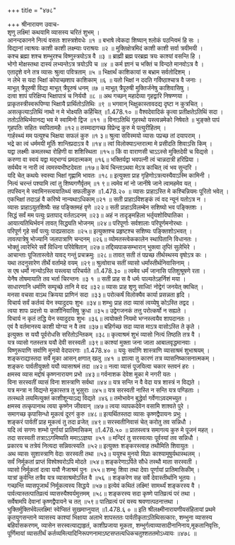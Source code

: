 +++
title = "४७८"

+++
श्रीनारायण उवाच-  
शृणु लक्ष्मि! कथयामि व्यासस्य चरितं शुभम् ।  
आनन्दकानने नित्यं वसतः शास्त्रशेवधेः ॥१ ॥
बभाषे त्वेकदा शिष्यान् श्लोकं पठन्त्विमं हि सः ।  
विद्यानां त्वाश्रयः काशी काशी लक्ष्म्याः पराश्रयः ॥२ ॥
मुक्तिक्षेत्रमिदं काशी काशी सर्वा त्रयीमयी ।  
कश्च ब्रह्मा शश्च शम्भुरश्च विष्णुस्त्रयोऽत्र वै ॥३ ॥
ब्राह्मी ब्रह्म परब्रह्म त्रयः काश्यां वसन्ति हि ।  
भोगो मोक्षस्तथा दास्यं लभ्यन्तेऽत्र त्रयोऽपि च ॥४ ॥
कर्म ज्ञानं च भक्तिं च विन्दते मानवोऽत्र वै ।  
एतादृशे वने तत्र व्यासः श्रुत्वा पवित्रताम् ॥५ ॥
भिक्षार्थं काशिकायां स बभ्राम सर्वतोदिशम् ।  
न लेभे स यदा भिक्षां कोपाच्छशाप काशिकाम् ॥६ ॥
यतो भिक्षां न ददति गर्विष्ठाश्चात्र वै जनाः ।  
माभूत् त्रैपूरुषी विद्या माभूत् त्रैपूरुषं धनम् ॥७ ॥
माभूत् त्रैपूरुषी मुक्तिर्जनेषु काशिवासिषु ।  
दत्वा शापं परिक्षिप्य भिक्षापात्रं च निर्ययौ ॥८ ॥
अथ गच्छन् महादेव्या गृहद्वारि निषण्णया ।  
प्राकृतस्त्रीस्वरूपिण्या भिक्षायै प्रार्थितोऽतिथिः ॥९ ॥
भगवान् भिक्षुकास्तावदद्य दृष्टा न कुत्रचित् ।  
असत्कृत्याऽतिथिं नाथो न मे भोक्ष्यति कर्हिचित् ॥1.478.१० ॥
वैश्वदेवादिकं कृत्वा प्रतीक्षतेऽतिथिं सदा ।  
ततोऽतिथिर्भवानद्य भव मे स्वामिनो द्विज ॥११ ॥
विनाऽतिथिं गृहस्थो यस्त्वन्नमेको निषेवते ॥
भुङ्क्ते पापं गृहपतिः सहितः स्वपितामहैः ॥१२॥
तस्मादागच्छ विप्रेन्द्र कुरु मे पत्युरीहितम् ।  
गार्हस्थ्यं मम पत्युश्च भिक्षया सफलं कुरु ॥१ ३॥
श्रुत्वा सविस्मयो व्यासः पप्रच्छ तां दयापराम् ।  
भद्रे का त्वं धर्ममयी मूर्तिः शान्तिप्रदाऽत्र वै ॥१४॥
त्वां विलोक्याऽन्तरात्मा मे प्रसीदति शिवाऽसि किम् ।  
यद्वा लक्ष्मीः कमलस्था रोहिणी वा शशिस्थिता ॥१५॥
किं वा वाराणसी चाऽऽस्से मुक्तिदेवी च विद्यसे ।  
करुणा वा स्वयं यद्वा मद्भाग्यं प्रमदात्मकम् ॥१६॥
भक्तिर्यद्वा भवपत्नी त्वं चान्नदात्री हरिप्रिया ।  
सर्वथैव न नारी त्वं त्वमस्यभीष्टदेवता ॥१७॥
केयं चिन्ताऽथवा मेऽत्र काचित् त्वं भव सुन्दरि ।  
यदि चेत् कथयेः स्वस्या भिक्षां गृह्णामि भावतः ॥१८॥
इत्युक्ता प्राह गृहिणोऽत्रत्यस्यैवाऽस्मि कामिनी ।  
नित्यं चरन्तं पश्यामि त्वां तु शिष्यगणैर्वृतम् ॥१ ९॥
त्वमेव मां नो जानीषे जाने त्वामहमेव यत् ।  
तपस्विन् मे स्वामिनस्त्वयातिथ्यं सफलीकुरु ॥1.478.२० ॥
व्यासः प्राहाऽस्ति मे कश्चिन्नियमः पूरितो भवेत् ।  
एकभिक्षां तदाऽहं वै करिष्ये नान्यथाऽधिकाम्॥२१ ॥
सती प्राहाऽविशङ्कं त्वं वद न्यूनं यतोऽत्र न ।  
व्यासः प्राहाऽयुतशिष्यैः सह पङ्क्तिमहं वृणे ॥२२॥
सती प्राहाऽविलम्बेन सशिष्यो भव पङ्क्तिशः ।  
सिद्धं सर्वं मम पत्युः प्रतापाद् वर्ततऽदनम् ॥२३॥
अहं न तादृङ्महिला भर्तृयशोविघातिका ।  
आयात्यतिथिर्भवनं तावत् सिद्ध्यति भोजनम् ॥२४॥
परिपूर्णाः सर्वशालाः परिपूर्णमनोरथाः ।  
परिपूर्ण गृहे सर्वं पत्युः पादप्रसादतः ॥२५॥
इत्युक्तश्च प्रहृष्टश्च सशिष्यः पङ्क्तिशोऽभवत् ।  
तावत्पात्रेषु भोज्यानि जलपात्राणि चन्दनम् ॥२६॥
व्योमतस्त्वेककालेन स्थापितानि विधानतः ।  
भोक्तुं त्वारेभिरे सर्वे विधिना परिवेषितान् ॥२७॥
तद्दिव्यपाकसम्भारान् भुक्त्वा तृप्तिं सुलेभिरे ।  
आचान्ताः पूजितास्त्वेते यावद् गन्तुं प्रचक्रमुः ॥२८॥
तावत् सती तं पप्रच्छ तीर्थस्थस्य वृषोऽत्र कः ।  
यथा तदनुसारेण तीर्थे वर्तामहे वयम् ॥२९॥
श्रुत्वोवाच सतीं व्यासो धर्मांस्तीर्थनिवासिनाम् ।  
स एष धर्मो नान्योऽस्ति यस्त्वया परिचर्यते ॥1.478.३० ॥
त्वमेव धर्मं जानासि पतिशुश्रूषणे रता ।  
येनैष तोषमायाति तव भर्ता चिरन्तनः ॥३ १ ॥
सती प्राह स वै धर्मः पाल्यतेऽहर्निशं मया ।  
साधारणानि धर्माणि सम्पृच्छे तानि मे वद ॥३२॥
व्यासः प्राह शृणु साध्वि! नोद्वेगं जनयेत् क्वचित् ।  
मनसा वचसा वाऽथ क्रियया प्राणिनं सदा ॥३३॥
परोत्कर्षं विलोक्यैव कार्या प्रसन्नता हृदि ।  
विचार्य सर्वं कर्तव्यं येन स्यादुदयः शुभः ॥३४॥
शम्भुः प्राह तदा व्यासं त्वय्येषु कोऽस्ति तद्वद ।  
त्वया शापः प्रदत्तो यः काशीनिवासिषु क्रुधा ॥३५॥
उद्वेगजनकं तत्तु परोत्कर्षो न सह्यते ।  
विचार्य न कृतं तद्धि येन स्यादुदयः शुभः ॥३६॥
त्वयोक्तो नियमो भग्नस्त्वयैव शापदानतः ।  
एवं वै वर्तमानस्य काशी योग्या न वै तव ॥३७॥
बहिर्गच्छ सदा व्यास माऽत्र वासोऽस्ति ते कृते ।  
इत्युक्तः स ययौ पूर्वरोधसि सरितोऽन्तिकम् ॥३८॥
कृत्वाश्रमं शुभं व्यासो नित्यं तिष्ठति तत्र वै ।  
यत्र व्यासो गतस्तत्र ययौ देवी सरस्वती ॥३९॥
काश्यां मुक्ता जना जाता आबालवृद्धमानवाः ।  
विष्णुरूपाणि सर्वाणि मुनयो वेदपारगाः ॥1.478.४० ॥
ययुः सर्वाणि शास्त्राणि व्यासाश्रमं शुभाश्रयम् ।  
शङ्कराद्यास्तदा सर्वे मूका आसन् क्षणात् खलु ॥४१ ॥
ज्ञात्वा तु कारणं तत्र व्यासनिष्कासनात्मकम् ।  
शङ्करः पार्वतीयुक्तो ययौ व्यासाश्रमं तदा ॥४२॥
नत्वा व्यासं पूजयित्वा चकार स्तवनं हरः ।  
क्षमस्व व्यास मद्दोषं कृष्णनारायण प्रभो ॥४३॥
गर्वनाशक देवेश मूका मे नगरी यतः ।  
विना सरस्वतीं व्यासं विना शास्त्राणि सर्वथा ॥४४॥
यत्र सन्ति न वै वेदा यत्र शास्त्रं न विद्यते ।  
यत्र मन्त्रा न विद्यन्ते मूकास्तत्र तु भूसुराः ॥४५॥
यत्र सरस्वती नास्ति न सन्ति यत्र पण्डिताः ।  
तत्स्थले लयमित्युक्तं काशीशून्याऽद्य विद्यते ॥४६॥
तमोभावेन बुद्धेर्वा गर्वेणाऽवदमच्युत ।  
क्षमस्व तत्कृपानाथ त्वया कृष्णेन जीववान् ॥४७॥
त्वया व्यापकदेवेन वसामि शाश्वते पुरे ।  
समागच्छ कृपासिन्धो मूकत्वं दूरगं कुरु ॥४८॥
इत्यर्थितस्तदा व्यासः कृष्णद्वैपायनः प्रभुः ।  
शङ्करं पार्वतीं प्राह मूकत्वं तु तदा व्रजेत् ॥४९॥
सरस्वतीनिवासं चेत् करोतु तव सन्निधौ ।  
यदि त्वं सगणः शम्भो पूर्णायां प्रातिमासिकम् ॥1.478.५० ॥
प्रातस्त्वत्र समागत्य कुरु मे पूजनं महत् ।  
तदा सरस्वती तत्राऽऽगमिष्यति ममाऽऽज्ञया ॥५१ ॥
मन्दिरं तु सरस्वत्याः पूर्वस्यां तव सन्निधौ ।  
प्रकारय च तत्रेयं नित्यदा सन्निवत्स्यति ॥५२॥
इत्युक्तः शङ्करस्त्वाह तथौमिति शिवायुतः ।  
अथ व्यासः सुशास्त्राणि वेदाः सरस्वती तथा ॥५३॥
ययुश्च मुनयो विप्राः काश्यामूषुर्यथास्थलम् ।  
सर्वं निर्मूकतां प्राप्तं विश्वेश्वरोऽपि मोदते ॥५४॥
शङ्करेणाऽर्पिते सौधे तस्थौ माता सरस्वती ।  
व्यासो निर्मूकतां दत्वा ययौ नैजाश्रमं पुनः ॥५५॥
शम्भुः शिवा तथा देवाः पूर्णायां प्रातिमासिकीम् ।  
यात्रां कुर्वन्ति तत्रैव यत्र व्यासाश्रमोऽस्ति वै ॥५६ ॥
शङ्करेण सह सर्वे देवास्तीर्थानि भूतयः ।  
गच्छन्ति व्यासपूजार्थं निर्मूकत्वस्य सिद्धये ॥५७॥
इत्येवं कथितं लक्ष्मि! सामर्थ्यं शङ्करस्य वै ।  
पार्वत्यास्तत्पातिव्रत्यं व्यासस्यैश्वर्यमुत्तमम् ॥५८॥
शङ्करस्य सदा कृष्णे पातिव्रत्यं परं तथा ।  
सर्वेषामपि देवानां कृष्णद्वैपायने च तत् ॥५९॥
पातिव्रत्यं परं यस्य श्रवणात्पठनात्तथा ।  
भुक्तिर्मुक्तिर्भवेल्लक्ष्मि! स्वेप्सितं सुखमाप्नुयात् ॥1.478.६ ० ॥
इति श्रीलक्ष्मीनारायणीयसंहितायां प्रथमे कृतयुगसन्ताने व्यासस्य काश्यां भिक्षाया अलाभे शापस्ततः पार्वतीकृताऽतिथिसत्कारः, शम्भुना व्यासस्य बहिर्वासकरणम्, व्यासेन सरस्वत्याद्याहृतं, काशीप्रजाया मूकता, शम्भुर्गत्वाव्यासादीनानिनाय,मूकतानिवृत्तिः, पूर्णिमायां व्यासतीर्थं कर्तव्यमित्यादिनिरूपणनामाऽष्टसप्तत्यधिकचतुश्शततमोऽध्यायः ॥४७८ ॥
    
